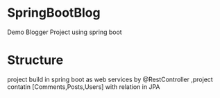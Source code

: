 # SpringBootBlog
Demo Blogger Project using spring boot

# Structure

project build in spring boot as web services by  @RestController ,project contatin [Comments,Posts,Users] with relation in JPA
